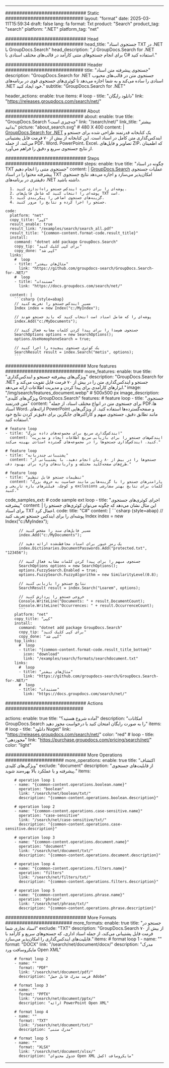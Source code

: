 
---
############################# Static ############################
layout: "format"
date:  2025-03-11T15:59:34
draft: false
lang: fa
format: Txt
product: "Search"
product_tag: "search"
platform: ".NET"
platform_tag: "net"

############################# Head ############################
head_title: "جستجوی اسناد TXT در .NET با GroupDocs.Search"
head_description: "از GroupDocs.Search for .NET برای انجام جستجوهای متنی کارآمد در قالب‌های مختلف اسنادی با C# استفاده کنید."

############################# Header ############################
title: "جستجوی پیشرفته متن اسناد" 
description: "GroupDocs.Search for .NET جستجوی متن در قالب‌های محبوب اسنادی را ساده می‌کند و به شما اجازه می‌دهد تا کوئری‌های جستجوی قوی در برنامه‌های .NET خود ایجاد کنید."
subtitle: "GroupDocs.Search for .NET" 

header_actions:
  enable: true
  items:
    #  loop
    - title: "دانلود رایگان"
      link: "https://releases.groupdocs.com/search/net/"
      
############################# About ############################
about:
    enable: true
    title: "GroupDocs.Search چه‌چیزی است؟"
    link: "/search/net/"
    link_title: "بیشتر بدانید"
    picture: "about_search.svg" # 480 X 400
    content: |
       [GroupDocs.Search for .NET](/search/net/) یک کتابخانه قدرتمند طراحی شده برای جستجو و ایندکس‌گذاری متن کامل در اسناد است. این کتابخانه از بیش از ۷۰ فرمت فایل پشتیبانی می‌کند، از جمله PDF، Word، PowerPoint، Excel، تصاویر و فایل‌های ZIP، که اطمینان از نتایج جستجوی سریع و دقیق را فراهم می‌آورد.

############################# Steps ############################
steps:
    enable: true
    title: "چگونه در اسناد TXT جستجوی متنی را انجام دهیم"
    content: |
      [GroupDocs.Search](/search/net/) عملیات جستجوی پیشرفته محتوا را در اسناد TXT امکان‌پذیر می‌سازد و اجازه می‌دهد نتایج جستجوی دقیقتری در برنامه‌های .NET داشته باشید.
      
      1. پوشه‌ای را برای ذخیره ایندکس جستجو راه‌اندازی کنید.
      2. پوشه‌ای را انتخاب کنید که شامل فایل‌های TXT است.
      3. گزینه‌های جستجوی اضافی را پیکربندی کنید.
      4. جستجو را اجرا کرده و نتایج را مرور کنید.
   
    code:
      platform: "net"
      copy_title: "کپی"
      result_enable: true
      result_link: "/examples/search/search_all.pdf"
      result_title: "{common-content.format-code.result_title}"
      install:
        command: "dotnet add package GroupDocs.Search"
        copy_tip: "برای کپی کلیک کنید"
        copy_done: "کپی شد"
      links:
        #  loop
        - title: "مثال‌های بیشتر"
          link: "https://github.com/groupdocs-search/GroupDocs.Search-for-.NET/"
        #  loop
        - title: "مستندات"
          link: "https://docs.groupdocs.com/search/net/"
          
      content: |
        ```csharp {style=abap}
        // مسیر ایندکس جستجو را تعریف کنید
        Index index = new Index("c:/MyIndex");

        // پوشه‌ای را که شامل اسناد است انتخاب کنید که باید جستجو شوند
        index.Add("c:/MyDocuments");

        // جستجوی هم‌صدا را برای پیدا کردن کلمات مشابه فعال کنید
        SearchOptions options = new SearchOptions();
        options.UseHomophoneSearch = true;

        // یک کوئری جستجوی پیچیده را اجرا کنید
        SearchResult result = index.Search("metis", options);
        ```            

############################# More features ############################
more_features:
  enable: true
  title: "ویژگی‌های پیشرفته جستجو و ایندکس‌گذاری"
  description: "GroupDocs.Search for .NET جستجو و ایندکس‌گذاری متن را در بیش از ۷۰ فرمت فایل تقویت می‌کند و ابزارهای کارآمدی برای پیدا کردن و مدیریت اطلاعات ارائه می‌دهد."
  image: "/img/search/features_document.webp" # 500x500 px
  image_description: "ویژگی‌های کلیدی GroupDocs.Search"
  features:
    # feature loop
    - title: "جستجوی متن قدرتمند"
      content: "برای جستجوی متن در انواع مختلف اسناد، از جمله PDFها، اسناد Word، ارائه‌های PowerPoint و صفحه‌گسترده‌ها استفاده کنید. از ویژگی‌هایی مانند تطابق دقیق، جستجوی مبهم و کاراکترهای جایگزین برای دقیق‌تر کردن نتایج خود استفاده کنید."

    # feature loop
    - title: "ایندکس‌گذاری سریع برای مجموعه‌های داده بزرگ"
      content: "ایندکس‌های جستجو را برای بازیابی سریع اطلاعات ایجاد و مدیریت کنید. ایندکس‌گذاری جستجوها را در مجموعه‌های گسترده اسنادی بهینه می‌کند."

    # feature loop
    - title: "پشتیبانی چندزبانه"
      content: "جستجوها را در بیش از ۸۰ زبان انجام دهید، با پشتیبانی از طرح‌های صفحه‌کلید مختلف و واریانت‌های واژه برای بهبود دقت."

    # feature loop
    - title: "تنظیمات جستجو قابل تنظیم"
      content: "پارامترهای جستجو را با گزینه‌هایی مانند حساسیت به حروف بزرگ و کوچک، فیلترهای بازه تاریخی و exclusions کلمات برای نتایج بهتر سفارشی کنید."
      
  code_samples_ext:
    # code sample ext loop
    - title: "اجرای کوئری‌های جستجوی پیشرفته"
      content: |
        این مثال نشان می‌دهد که چگونه می‌توان کوئری‌های جستجو را برای اسناد TXT اعمال کرد.
      code:
        title: "C#"
        content: |
          ```csharp {style=abap}
          // پوشه‌ای را برای ایندکس جستجو تعریف کنید
          Index index = new Index("c:/MyIndex");
              
          // مسیر فایل‌های سند را مشخص کنید
          index.Add("c:/MyDocuments");

          // یک رمز عبور برای اسناد محافظت‌شده ارائه دهید
          index.Dictionaries.DocumentPasswords.Add("protected.txt", "123456");

          // جستجوی مبهم را برای پیدا کردن کلمات مشابه فعال کنید
          SearchOptions options = new SearchOptions();
          options.FuzzySearch.Enabled = true;
          options.FuzzySearch.FuzzyAlgorithm = new SimilarityLevel(0.8);

          // نتایج جستجو را بازیابی کنید
          SearchResult result = index.Search("Loarem", options);
          
          // خروجی جستجو را پردازش کنید
          Console.WriteLine("Documents: " + result.DocumentCount);
          Console.WriteLine("Occurrences: " + result.OccurrenceCount);
          ```
        platform: "net"
        copy_title: "کپی"
        install:
          command: "dotnet add package GroupDocs.Search"
          copy_tip: "برای کپی کلیک کنید"
          copy_done: "کپی شد"
        top_links:
          #  loop
          - title: "{common-content.format-code.result_title_bottom}"
            icon: "download"
            link: "/examples/search/formats/searchdocument.txt"
        links:
          #  loop
          - title: "مثال‌های بیشتر"
            link: "https://github.com/groupdocs-search/GroupDocs.Search-for-.NET/"
          #  loop
          - title: "مستندات"
            link: "https://docs.groupdocs.com/search/net/"
            

            


############################# Actions ############################

actions:
  enable: true
  title: "آماده شروع هستید؟"
  description: "امکانات GroupDocs.Search را به صورت رایگان امتحان کنید یا درخواست مجوز دهید"
  items:
    #  loop
    - title: "دانلود Nuget"
      link: "https://releases.groupdocs.com/search/net/"
      color: "red"
        #  loop
    - title: "مجوزدهی"
      link: "https://purchase.groupdocs.com/pricing/search/net/"
      color: "light"


############################# More Operations #####################
more_operations:
    enable: true
    title: "اکتشاف ویژگی‌های کلیدی"
    exclude: "document"
    description: "از قابلیت‌های جستجوی پیشرفته و با عملکرد بالا بهره‌مند شوید."
    items: 
          
        # operation loop 1
        - name: "{common-content.operations.boolean.name}"
          operation: "boolean"
          link: "/search/net/boolean/txt/"
          description: "{common-content.operations.boolean.description}"

        # operation loop 2
        - name: "{common-content.operations.case-sensitive.name}"
          operation: "case-sensitive"
          link: "/search/net/case-sensitive/txt/"
          description: "{common-content.operations.case-sensitive.description}"

        # operation loop 3
        - name: "{common-content.operations.document.name}"
          operation: "document"
          link: "/search/net/document/txt/"
          description: "{common-content.operations.document.description}"

        # operation loop 4
        - name: "{common-content.operations.filters.name}"
          operation: "filters"
          link: "/search/net/filters/txt/"
          description: "{common-content.operations.filters.description}"

        # operation loop 5
        - name: "{common-content.operations.phrase.name}"
          operation: "phrase"
          link: "/search/net/phrase/txt/"
          description: "{common-content.operations.phrase.description}"
          
        
          
############################# More Formats ########################
more_formats:
    enable: true
    title: "جستجو در اسناد تجاری شما"
    exclude: "TXT"
    description: "GroupDocs.Search از بیش از ۷۰ فرمت فایل پشتیبانی می‌کند، از جمله اسناد اداری، که جستجوهای سریع و کارآمد با قابلیت‌های ایندکس‌گذاری را امکان‌پذیر می‌سازد."
    items: 
        # format loop 1
        - name: ""
          format: "DOCX"
          link: "/search/net/document/docx/"
          description: "مدرک مایکروسافت ورد Open XML"
          
        # format loop 2
        - name: ""
          format: "PDF"
          link: "/search/net/document/pdf/"
          description: "فرمت مدرک قابل حمل Adobe"
          
        # format loop 3
        - name: ""
          format: "PPTX"
          link: "/search/net/document/pptx/"
          description: "ارائه PowerPoint Open XML"

        # format loop 4
        - name: ""
          format: "TXT"
          link: "/search/net/document/txt/"
          description: "مدرک متنی"
          
        # format loop 5
        - name: ""
          format: "XLSX"
          link: "/search/net/document/xlsx/"
          description: "جدول محتوای Open XML مایکروسافت اکسل"
  

---